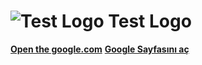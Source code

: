 # ![Test Logo](http://i.imgur.com/jSTFbtN.jpg) Test Logo
[**Open the google.com**](http://www.google.com)
[**Google Sayfasını aç**](http://www.google.com)
